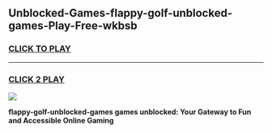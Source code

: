 
## Unblocked-Games-flappy-golf-unblocked-games-Play-Free-wkbsb
<h3>
<a href="https://premium76.site?title=flappy-golf-unblocked-games&ref=22A">CLICK TO PLAY</a></h3>
<hr>

<h3>
<a href="https://premium76.site?title=flappy-golf-unblocked-games&ref=22A">CLICK 2 PLAY</a>
  
</h3>

<a href="https://premium76.site?title=flappy-golf-unblocked-games&ref=22A"><img src="https://clearcache.store/games.png"></a>


**flappy-golf-unblocked-games games unblocked: Your Gateway to Fun and Accessible Online Gaming**
